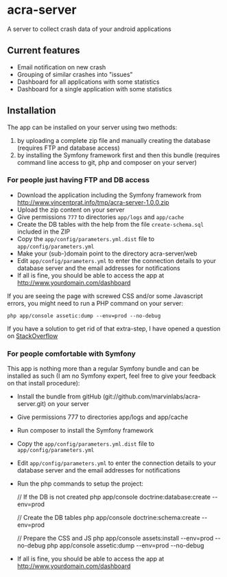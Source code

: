 acra-server
===========

A server to collect crash data of your android applications

## Current features

- Email notification on new crash
- Grouping of similar crashes into "issues"
- Dashboard for all applications with some statistics
- Dashboard for a single application with some statistics

## Installation

The app can be installed on your server using two methods: 
1. by uploading a complete zip file and manually creating the database (requires FTP and database access)
2. by installing the Symfony framework first and then this bundle (requires command line access to git, php and composer on your server)

### For people just having FTP and DB access

- Download the application including the Symfony framework from http://www.vincentprat.info/tmp/acra-server-1.0.0.zip
- Upload the zip content on your server
- Give permissions `777` to directories `app/logs` and `app/cache`
- Create the DB tables with the help from the file `create-schema.sql` included in the ZIP
- Copy the `app/config/parameters.yml.dist` file to `app/config/parameters.yml`
- Make your (sub-)domain point to the directory acra-server/web
- Edit `app/config/parameters.yml` to enter the connection details to your database server and the email addresses for notifications
- If all is fine, you should be able to access the app at http://www.yourdomain.com/dashboard

If you are seeing the page with screwed CSS and/or some Javascript errors, you might need to run a PHP command on your server:

    php app/console assetic:dump --env=prod --no-debug
    
If you have a solution to get rid of that extra-step, I have opened a question on [StackOverflow](http://stackoverflow.com/questions/16800653/creating-a-ready-to-use-symfony-2-application-zip)


### For people comfortable with Symfony 

This app is nothing more than a regular Symfony bundle and can be installed as such (I am no Symfony expert, feel free to give your feedback on that install procedure):

- Install the bundle from gitHub (git://github.com/marvinlabs/acra-server.git) on your server
- Give permissions 777 to directories app/logs and app/cache
- Run composer to install the Symfony framework
- Copy the `app/config/parameters.yml.dist` file to `app/config/parameters.yml`
- Edit `app/config/parameters.yml` to enter the connection details to your database server and the email addresses for notifications
- Run the php commands to setup the project:

    // If the DB is not created
    php app/console doctrine:database:create --env=prod 
    
    // Create the DB tables
    php app/console doctrine:schema:create --env=prod
    
    // Prepare the CSS and JS
    php app/console assets:install --env=prod --no-debug
    php app/console assetic:dump --env=prod --no-debug

- If all is fine, you should be able to access the app at http://www.yourdomain.com/dashboard
